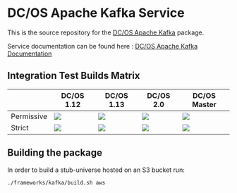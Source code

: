 # DC/OS Apache Kafka Service

This is the source repository for the [DC/OS Apache Kafka](https://mesosphere.com/service-catalog/kafka) package.

Service documentation can be found here : [DC/OS Apache Kafka Documentation](https://docs.mesosphere.com/services/kafka/)

## Integration Test Builds Matrix

|  | DC/OS 1.12 | DC/OS 1.13 | DC/OS 2.0 | DC/OS Master |
|------------|------------|------------|------------|------------|
| Permissive | <a  href ="https://teamcity.mesosphere.io/viewType.html?buildTypeId=DataServices_Kafka_IntegrationTests_DCOS_112_Permissive&guest=1" ><img  src ="https://teamcity.mesosphere.io/app/rest/builds/buildType:(id:DataServices_Kafka_IntegrationTests_DCOS_112_Permissive)/statusIcon" /></a > | <a  href ="https://teamcity.mesosphere.io/viewType.html?buildTypeId=DataServices_Kafka_IntegrationTests_DCOS_113_Permissive&guest=1" ><img  src ="https://teamcity.mesosphere.io/app/rest/builds/buildType:(id:DataServices_Kafka_IntegrationTests_DCOS_113_Permissive)/statusIcon" /></a > | <a  href ="https://teamcity.mesosphere.io/viewType.html?buildTypeId=DataServices_Kafka_IntegrationTests_DCOS_20_Permissive&guest=1" ><img  src ="https://teamcity.mesosphere.io/app/rest/builds/buildType:(id:DataServices_Kafka_IntegrationTests_DCOS_20_Permissive)/statusIcon" /></a > | <a  href ="https://teamcity.mesosphere.io/viewType.html?buildTypeId=DataServices_Kafka_IntegrationTests_DCOS_master_Permissive&guest=1" ><img  src ="https://teamcity.mesosphere.io/app/rest/builds/buildType:(id:DataServices_Kafka_IntegrationTests_DCOS_master_Permissive)/statusIcon" /> </a > |
| Strict | <a  href ="https://teamcity.mesosphere.io/viewType.html?buildTypeId=DataServices_Kafka_IntegrationTests_DCOS_112_Strict&guest=1" ><img  src ="https://teamcity.mesosphere.io/app/rest/builds/buildType:(id:DataServices_Kafka_IntegrationTests_DCOS_112_Strict)/statusIcon" /></a > | <a  href ="https://teamcity.mesosphere.io/viewType.html?buildTypeId=DataServices_Kafka_IntegrationTests_DCOS_113_Strict&guest=1" ><img  src ="https://teamcity.mesosphere.io/app/rest/builds/buildType:(id:DataServices_Kafka_IntegrationTests_DCOS_113_Strict)/statusIcon" /></a > | <a   href  ="https://teamcity.mesosphere.io/viewType.html?buildTypeId=DataServices_Kafka_IntegrationTests_DCOS_20_Strict&guest=1"  ><img   src  ="https://teamcity.mesosphere.io/app/rest/builds/buildType:(id:DataServices_Kafka_IntegrationTests_DCOS_20_Strict)/statusIcon"  /></a  > | <a  href ="https://teamcity.mesosphere.io/viewType.html?buildTypeId=DataServices_Kafka_IntegrationTests_DCOS_master_Strict&guest=1" ><img  src ="https://teamcity.mesosphere.io/app/rest/builds/buildType:(id:DataServices_Kafka_IntegrationTests_DCOS_master_Strict)/statusIcon" /></a > |


## Building the package

In order to build a stub-universe hosted on an S3 bucket run:
```bash
./frameworks/kafka/build.sh aws
```
